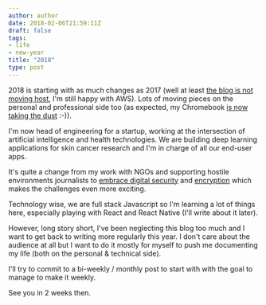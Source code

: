 ```yaml
---
author: author
date: 2018-02-06T21:59:11Z
draft: false
tags:
- life
- new-year
title: "2018"
type: post
---
```


2018 is starting with as much changes as 2017 (well at least [the blog is not moving host](https://notsaved.org/2017/), I'm still happy with AWS). Lots of moving pieces on the personal and professional side too (as expected, my Chromebook [is now taking the dust](https://notsaved.org/007--chromebooks/) :-)). 

I'm now head of engineering for a startup, working at the intersection of artificial intelligence and health technologies. We are building deep learning applications for skin cancer research and I'm in charge of all our end-user apps.

It's quite a change from my work with NGOs and supporting hostile environments journalists to [embrace digital security](https://notsaved.org/001--harden-your-systems/) and [encryption](https://notsaved.org/006--end-to-end-encryption-in-10-minutes/) which makes the challenges even more exciting.

Technology wise, we are full stack Javascript so I'm learning a lot of things here, especially playing with React and React Native (I'll write about it later).

However, long story short, I've been neglecting this blog too much and I want to get back to writing more regularly this year. I don't care about the audience at all but I want to do it mostly for myself to push me documenting my life (both on the personal & technical side). 

I'll try to commit to a bi-weekly / monthly post to start with with the goal to manage to make it weekly.

See you in 2 weeks then.
